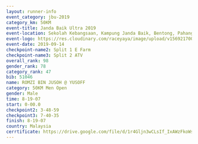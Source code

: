 ```yaml
---
layout: runner-info 
event_category: jbu-2019 
category_km: 50KM 
event-title: Janda Baik Ultra 2019
event-location: Sekolah Kebangsaan, Kampung Janda Baik, Bentong, Pahang, Malaysia 
event-logo: https://res.cloudinary.com/raceyaya/image/upload/v1569217009/logo/janda-baik_vch1pc.jpg 
event-date: 2019-09-14 
checkpoint-name2: Split 1 E Farm 
checkpoint-name3: Split 2 ATV 
overall_rank: 98
gender_rank: 78
category_rank: 47
bib: 51046
name: ROMZI BIN JUSOH @ YUSOFF
category: 50KM Men Open
gender: Male
time: 8-19-07
start: 0-00.0
checkpoint2: 3-48-59
checkpoint3: 7-40-35
finish: 8-19-07
country: Malaysia
cerrtificate: https://drive.google.com/file/d/1r4Gljn3wCLsIf_IxAWzFkoWsu0pU-2tN/view?usp=sharing
---
```

